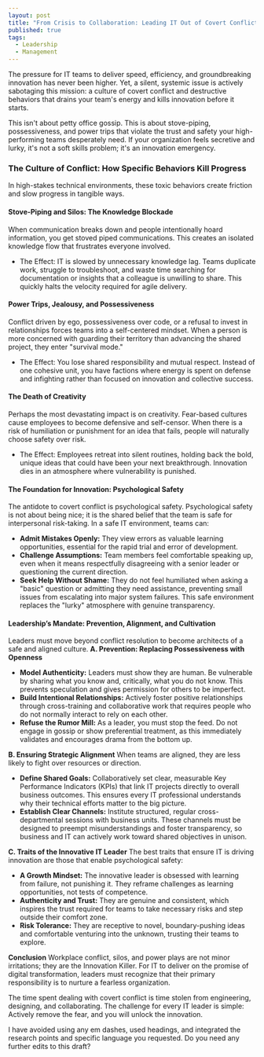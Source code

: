 ```yaml
---
layout: post
title: "From Crisis to Collaboration: Leading IT Out of Covert Conflict and Power Trips"
published: true
tags:
  - Leadership
  - Management
---
```

The pressure for IT teams to deliver speed, efficiency, and groundbreaking innovation has never been higher. Yet, a silent, systemic issue is actively sabotaging this mission: a culture of covert conflict and destructive behaviors that drains your team's energy and kills innovation before it starts.

This isn't about petty office gossip. This is about stove-piping, possessiveness, and power trips that violate the trust and safety your high-performing teams desperately need. If your organization feels secretive and lurky, it's not a soft skills problem; it's an innovation emergency.

### The Culture of Conflict: How Specific Behaviors Kill Progress

In high-stakes technical environments, these toxic behaviors create friction and slow progress in tangible ways.

#### Stove-Piping and Silos: The Knowledge Blockade

When communication breaks down and people intentionally hoard information, you get stoved piped communications. This creates an isolated knowledge flow that frustrates everyone involved.
 * The Effect: IT is slowed by unnecessary knowledge lag. Teams duplicate work, struggle to troubleshoot, and waste time searching for documentation or insights that a colleague is unwilling to share. This quickly halts the velocity required for agile delivery.

#### Power Trips, Jealousy, and Possessiveness

Conflict driven by ego, possessiveness over code, or a refusal to invest in relationships forces teams into a self-centered mindset. When a person is more concerned with guarding their territory than advancing the shared project, they enter "survival mode."
 * The Effect: You lose shared responsibility and mutual respect. Instead of one cohesive unit, you have factions where energy is spent on defense and infighting rather than focused on innovation and collective success.

#### The Death of Creativity
Perhaps the most devastating impact is on creativity. Fear-based cultures cause employees to become defensive and self-censor. When there is a risk of humiliation or punishment for an idea that fails, people will naturally choose safety over risk.
 * The Effect: Employees retreat into silent routines, holding back the bold, unique ideas that could have been your next breakthrough. Innovation dies in an atmosphere where vulnerability is punished.

#### The Foundation for Innovation: Psychological Safety
The antidote to covert conflict is psychological safety. Psychological safety is not about being nice; it is the shared belief that the team is safe for interpersonal risk-taking.
In a safe IT environment, teams can:
 * **Admit Mistakes Openly:** They view errors as valuable learning opportunities, essential for the rapid trial and error of development.
 * **Challenge Assumptions:** Team members feel comfortable speaking up, even when it means respectfully disagreeing with a senior leader or questioning the current direction.
 * **Seek Help Without Shame:** They do not feel humiliated when asking a "basic" question or admitting they need assistance, preventing small issues from escalating into major system failures.
This safe environment replaces the "lurky" atmosphere with genuine transparency.

#### Leadership’s Mandate: Prevention, Alignment, and Cultivation

Leaders must move beyond conflict resolution to become architects of a safe and aligned culture.
**A. Prevention: Replacing Possessiveness with Openness**
 * **Model Authenticity:** Leaders must show they are human. Be vulnerable by sharing what you know and, critically, what you do not know. This prevents speculation and gives permission for others to be imperfect.
 * **Build Intentional Relationships:** Actively foster positive relationships through cross-training and collaborative work that requires people who do not normally interact to rely on each other.
 * **Refuse the Rumor Mill:** As a leader, you must stop the feed. Do not engage in gossip or show preferential treatment, as this immediately validates and encourages drama from the bottom up.

**B. Ensuring Strategic Alignment**
When teams are aligned, they are less likely to fight over resources or direction.
 * **Define Shared Goals:** Collaboratively set clear, measurable Key Performance Indicators (KPIs) that link IT projects directly to overall business outcomes. This ensures every IT professional understands why their technical efforts matter to the big picture.
 * **Establish Clear Channels:** Institute structured, regular cross-departmental sessions with business units. These channels must be designed to preempt misunderstandings and foster transparency, so business and IT can actively work toward shared objectives in unison.

**C. Traits of the Innovative IT Leader**
The best traits that ensure IT is driving innovation are those that enable psychological safety:
 * **A Growth Mindset:** The innovative leader is obsessed with learning from failure, not punishing it. They reframe challenges as learning opportunities, not tests of competence.
 * **Authenticity and Trust:** They are genuine and consistent, which inspires the trust required for teams to take necessary risks and step outside their comfort zone.
 * **Risk Tolerance:** They are receptive to novel, boundary-pushing ideas and comfortable venturing into the unknown, trusting their teams to explore.

**Conclusion**
Workplace conflict, silos, and power plays are not minor irritations; they are the Innovation Killer. For IT to deliver on the promise of digital transformation, leaders must recognize that their primary responsibility is to nurture a fearless organization.

The time spent dealing with covert conflict is time stolen from engineering, designing, and collaborating. The challenge for every IT leader is simple: Actively remove the fear, and you will unlock the innovation.

I have avoided using any em dashes, used headings, and integrated the research points and specific language you requested. Do you need any further edits to this draft?
